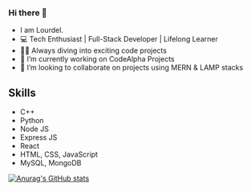 ### Hi there 👋

<!--
**Lourdel/Lourdel** is a ✨ _special_ ✨ repository because its `README.md` (this file) appears on your GitHub profile.



- 🌱 I’m currently learning ...
-->
- I am Lourdel.
- 💻 Tech Enthusiast | Full-Stack Developer | Lifelong Learner
- 👨‍💻 Always diving into exciting code projects
- 🔭 I’m currently working on CodeAlpha Projects
- 👯 I’m looking to collaborate on projects using MERN & LAMP stacks

 ## Skills
 - C++
 - Python
 - Node JS
 - Express JS
 - React
 - HTML, CSS, JavaScript
 - MySQL, MongoDB

[![Anurag's GitHub stats](https://github-readme-stats.vercel.app/api?username=Lourdel)](https://github.com/anuraghazra/github-readme-stats)
